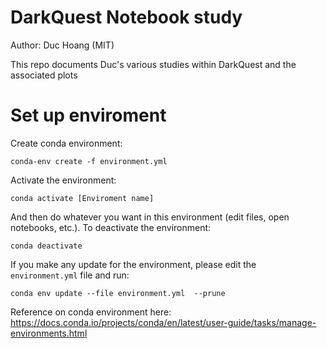 # DarkQuest Notebook study

Author: Duc Hoang (MIT)

This repo documents Duc's various studies within DarkQuest and the associated plots

# Set up enviroment

Create conda environment:

```
conda-env create -f environment.yml
```

Activate the environment:

```
conda activate [Enviroment name]
```

And then do whatever you want in this environment (edit files, open notebooks, etc.). To deactivate the environment:

```
conda deactivate
```

If you make any update for the environment, please edit the `environment.yml` file and run:

```
conda env update --file environment.yml  --prune
```

Reference on conda environment here: https://docs.conda.io/projects/conda/en/latest/user-guide/tasks/manage-environments.html


